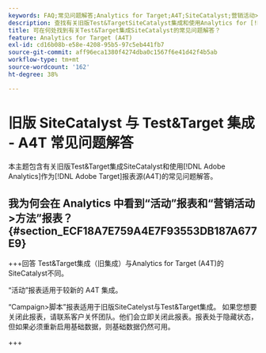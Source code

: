 ```yaml
---
keywords: FAQ;常见问题解答;Analytics for Target;A4T;SiteCatalyst;营销活动>方法;Test&Target;集成
description: 查找有关旧版Test&TargetSiteCatalyst集成和使用Analytics for [!DNL Target] (A4T)的常见问题解答。
title: 可在何处找到有关Test&Target集成SiteCatalyst的常见问题解答？
feature: Analytics for Target (A4T)
exl-id: cd16b08b-e58e-4208-95b5-97c5eb441fb7
source-git-commit: aff96eca1380f4274dba0c1567f6e41d42f4b5ab
workflow-type: tm+mt
source-wordcount: '162'
ht-degree: 38%

---
```


# 旧版 SiteCatalyst 与 Test&amp;Target 集成 - A4T 常见问题解答

本主题包含有关旧版Test&amp;Target集成SiteCatalyst和使用[!DNL Adobe Analytics]作为[!DNL Adobe Target]报表源(A4T)的常见问题解答。

## 我为何会在 Analytics 中看到“活动”报表和“营销活动>方法”报表？ {#section_ECF18A7E759A4E7F93553DB187A677E9}

+++回答
Test&amp;Target集成（旧集成）与Analytics for Target (A4T)的SiteCatalyst不同。

“活动”报表适用于较新的 A4T 集成。

“Campaign>脚本”报表适用于旧版SiteCatelyst与Test&amp;Target集成。 如果您想要关闭此报表，请联系客户关怀团队。他们会立即关闭此报表。报表处于隐藏状态，但如果必须重新启用基础数据，则基础数据仍然可用。

+++